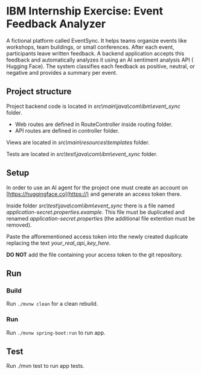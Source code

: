 # IBM Internship Exercise: Event Feedback Analyzer

A fictional platform called EventSync. It helps teams organize events
like workshops, team buildings, or small conferences. After each event, participants
leave written feedback.
A backend application accepts this
feedback and automatically analyzes it using an AI sentiment analysis API (
Hugging Face). The system classifies each feedback as
positive, neutral, or negative and provides a summary per event.

## Project structure

Project backend code is located in *src\main\java\com\ibm\event_sync* folder.

* Web routes are defined in RouteController inside routing folder.
* API routes are defined in controller folder.

Views are located in *src\main\resources\templates* folder.

Tests are located in *src\test\java\com\ibm\event_sync* folder.

## Setup

In order to use an AI agent for the project one must create an account on [https://huggingface.co](https://) and generate an access token there.

Inside folder *src\test\java\com\ibm\event_sync* there is a file named *application-secret.properties.example*. This file must be duplicated and renamed *application-secret.properties* (the additional file extention must be removed).

Paste the afforementioned access token into the newly created duplicate replacing the text *your_real_api_key_here*.

**DO NOT** add the file containing your access token to the git repository.

## Run

### Build

Run `./mvnw clean` for a clean rebuild.

### Run

Run `./mvnw spring-boot:run` to run app.

## Test

Run ./mvn test to run app tests.
